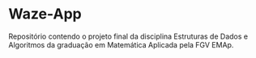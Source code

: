 # Waze-App
Repositório contendo o projeto final da disciplina Estruturas de Dados e Algoritmos da graduação em Matemática Aplicada pela FGV EMAp.
